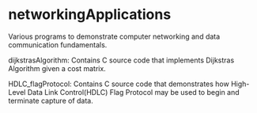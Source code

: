 networkingApplications
======================

Various programs to demonstrate computer networking and data communication fundamentals.

dijkstrasAlgorithm: Contains C source code that implements Dijkstras Algorithm given a cost matrix.

HDLC_flagProtocol:  Contains C source code that demonstrates how High-Level Data Link Control(HDLC) Flag Protocol may be used to begin and terminate capture of data. 
				